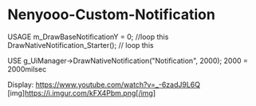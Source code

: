 # Nenyooo-Custom-Notification

USAGE 
m_DrawBaseNotificationY = 0;  //loop this
DrawNativeNotification_Starter(); // loop this

USE
g_UiManager->DrawNativeNotification("Notification", 2000);
2000 = 2000milsec


Display: https://www.youtube.com/watch?v=_-6zadJ9L6Q
[img]https://i.imgur.com/kFX4Pbm.png[/img]
